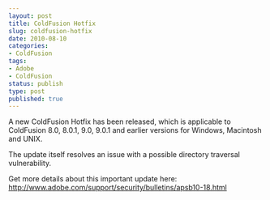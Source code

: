 ```yaml
---
layout: post
title: ColdFusion Hotfix
slug: coldfusion-hotfix
date: 2010-08-10
categories:
- ColdFusion
tags:
- Adobe
- ColdFusion
status: publish
type: post
published: true
---
```

<p>A new ColdFusion Hotfix has been released, which is applicable to ColdFusion 8.0, 8.0.1, 9.0, 9.0.1 and earlier versions for Windows, Macintosh and UNIX.</p>
<p>The update itself resolves an issue with a possible directory traversal vulnerability.</p>
<p>Get more details about this important update here: <a title="Find out more about the hotfix on the Adobe site" href="http://www.adobe.com/support/security/bulletins/apsb10-18.html" target="_blank">http://www.adobe.com/support/security/bulletins/apsb10-18.html</a></p>
